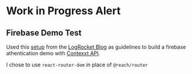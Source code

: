 # Work in Progress Alert

## Firebase Demo Test

Used this [setup](https://blog.logrocket.com/user-authentication-firebase-react-apps/) from the [LogRocket Blog](https://logrocket.com/) as guidelines to build a firebase athentication demo with [Contexxt API](https://reactjs.org/docs/context.html).

I chose to use `react-router-dom` in place of `@reach/router`
